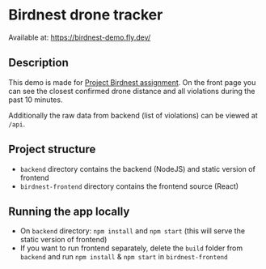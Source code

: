 # Birdnest drone tracker

Available at: https://birdnest-demo.fly.dev/

## Description

This demo is made for [Project Birdnest assignment](https://assignments.reaktor.com/birdnest/). On the front page you can see the closest confirmed drone distance and all violations during the past 10 minutes.

Additionally the raw data from backend (list of violations) can be viewed at `/api`.

## Project structure

- `backend` directory contains the backend (NodeJS) and static version of frontend
- `birdnest-frontend` directory contains the frontend source (React)

## Running the app locally
- On `backend` directory: `npm install` and `npm start` (this will serve the static version of frontend)
- If you want to run frontend separately, delete the `build` folder from `backend` and run `npm install` & `npm start` in `birdnest-frontend`